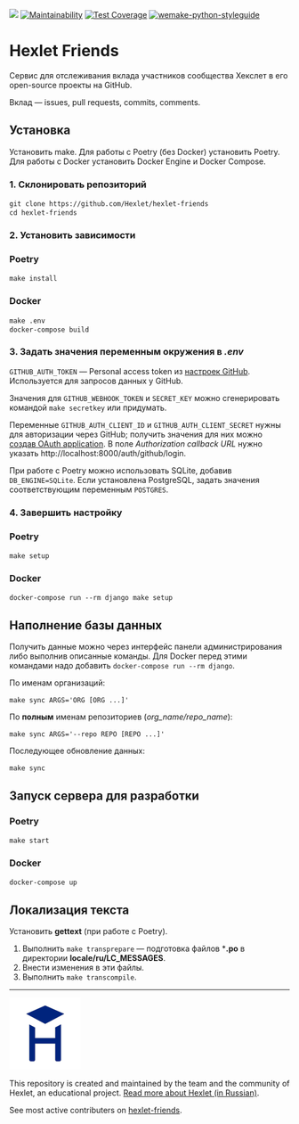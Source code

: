 [![](https://github.com/Hexlet/hexlet-friends/workflows/CI/badge.svg)](https://github.com/Hexlet/hexlet-friends/actions)
[![Maintainability](https://api.codeclimate.com/v1/badges/dedb9f8ad241a9152fd0/maintainability)](https://codeclimate.com/github/Hexlet/hexlet-friends/maintainability)
[![Test Coverage](https://api.codeclimate.com/v1/badges/dedb9f8ad241a9152fd0/test_coverage)](https://codeclimate.com/github/Hexlet/hexlet-friends/test_coverage)
[![wemake-python-styleguide](https://img.shields.io/badge/style-wemake-000000.svg)](https://github.com/wemake-services/wemake-python-styleguide)

# Hexlet Friends
Сервис для отслеживания вклада участников сообщества Хекслет в его open-source проекты на GitHub.

Вклад &mdash; issues, pull requests, commits, comments.

## Установка

Установить make.
Для работы с Poetry (без Docker) установить Poetry.
Для работы с Docker установить Docker Engine и Docker Compose.

### 1. Склонировать репозиторий

```
git clone https://github.com/Hexlet/hexlet-friends
cd hexlet-friends
```

### 2. Установить зависимости

### Poetry

```
make install
```

### Docker

```
make .env
docker-compose build
```

### 3. Задать значения переменным окружения в *.env*

`GITHUB_AUTH_TOKEN` &mdash; Personal access token из [настроек GitHub](https://github.com/settings/tokens). Используется для запросов данных у GitHub.

Значения для `GITHUB_WEBHOOK_TOKEN` и `SECRET_KEY` можно сгенерировать командой `make secretkey` или придумать.

Переменные `GITHUB_AUTH_CLIENT_ID` и `GITHUB_AUTH_CLIENT_SECRET` нужны для авторизации через GitHub;
получить значения для них можно [создав OAuth application](https://github.com/settings/applications/new).
В поле *Authorization callback URL* нужно указать http://localhost:8000/auth/github/login.

При работе с Poetry можно использовать SQLite, добавив `DB_ENGINE=SQLite`.
Если установлена PostgreSQL, задать значения соответствующим переменным `POSTGRES`.

### 4. Завершить настройку

### Poetry

```
make setup
```

### Docker

```
docker-compose run --rm django make setup
```

## Наполнение базы данных

Получить данные можно через интерфейс панели администрирования либо выполнив описанные команды. Для Docker перед этими командами надо добавить `docker-compose run --rm django`.

По именам организаций:

```
make sync ARGS='ORG [ORG ...]'
```

По **полным** именам репозиториев (*org_name/repo_name*):

```
make sync ARGS='--repo REPO [REPO ...]'
```

Последующее обновление данных:

```
make sync
```

## Запуск сервера для разработки

### Poetry

```
make start
```

### Docker

```
docker-compose up
```

## Локализация текста

Установить **gettext** (при работе с Poetry).

1. Выполнить `make transprepare` &mdash; подготовка файлов ***.po** в директории **locale/ru/LC_MESSAGES**.
2. Внести изменения в эти файлы.
3. Выполнить `make transcompile`.

---

[![Hexlet Ltd. logo](https://raw.githubusercontent.com/Hexlet/assets/master/images/hexlet_logo128.png)](https://ru.hexlet.io/pages/about?utm_source=github&utm_medium=link&utm_campaign=exercises-javascript)

This repository is created and maintained by the team and the community of Hexlet, an educational project. [Read more about Hexlet (in Russian)](https://ru.hexlet.io/pages/about?utm_source=github&utm_medium=link&utm_campaign=exercises-javascript).

See most active contributers on [hexlet-friends](https://friends.hexlet.io/).
